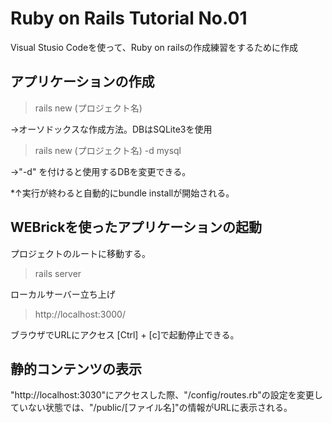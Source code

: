 # Ruby on Rails Tutorial No.01
Visual Stusio Codeを使って、Ruby on railsの作成練習をするために作成

## アプリケーションの作成
>rails new (プロジェクト名)

→オーソドックスな作成方法。DBはSQLite3を使用

>rails new (プロジェクト名) -d mysql

→"-d" を付けると使用するDBを変更できる。

*↑実行が終わると自動的にbundle installが開始される。

## WEBrickを使ったアプリケーションの起動
プロジェクトのルートに移動する。
>rails server

ローカルサーバー立ち上げ

>http://localhost:3000/

ブラウザでURLにアクセス
[Ctrl] + [c]で起動停止できる。

## 静的コンテンツの表示
"http://localhost:3030"にアクセスした際、"/config/routes.rb"の設定を変更していない状態では、"/public/[ファイル名]"の情報がURLに表示される。
